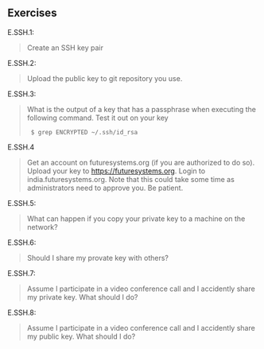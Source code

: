 ## Exercises

E.SSH.1:

> Create an SSH key pair

E.SSH.2:

> Upload the public key to git repository you use. 

E.SSH.3:

> What is the output of a key that has a passphrase when executing the
> following command. Test it out on your key
>
>      $ grep ENCRYPTED ~/.ssh/id_rsa

E.SSH.4

> Get an account on futuresystems.org (if you are authorized to do
  so). Upload your key to <https://futuresystems.org>. Login to
  india.futuresystems.org. Note that this could take some time as
  administrators need to approve you. Be patient.

E.SSH.5:

> What can happen if you copy your private key to a machine on the network?

E.SSH.6:

> Should I share my provate key with others?

E.SSH.7:

> Assume I participate in a video conference call and I accidently share
  my private key. What should I do?

E.SSH.8:

> Assume I participate in a video conference call and I accidently share
  my public key. What should I do?

